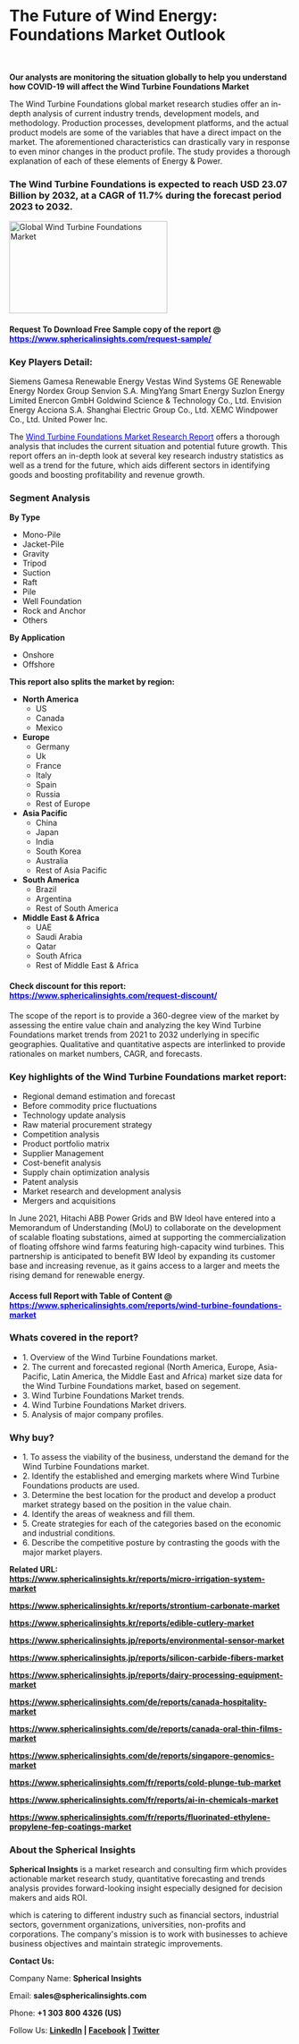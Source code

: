 <p>&nbsp;</p>
<h1><strong>The Future of Wind Energy: Foundations Market Outlook</strong></h1>
<p>&nbsp;</p>
<p><strong>Our analysts are monitoring the situation globally to help you understand how COVID-19 will affect the Wind Turbine Foundations Market</strong></p>
<p>The Wind Turbine Foundations global market research studies offer an in-depth analysis of current industry trends, development models, and methodology. Production processes, development platforms, and the actual product models are some of the variables that have a direct impact on the market. The aforementioned characteristics can drastically vary in response to even minor changes in the product profile. The study provides a thorough explanation of each of these elements of Energy &amp; Power.</p>
<h3>The Wind Turbine Foundations is expected to reach USD 23.07 Billion by 2032, at a CAGR of 11.7% during the forecast period 2023 to 2032.</h3>
<p><img src="https://www.sphericalinsights.com/images/rd/wind-turbine-foundations-market.png" alt="Global Wind Turbine Foundations Market" width="283" height="165" /></p>
<h4>Request To Download Free Sample copy of the report  @ <span style="color: #0000ff;"><a style="color: #0000ff;" href="https://www.sphericalinsights.com/request-sample/" target="_blank">https://www.sphericalinsights.com/request-sample/</a></span></h4>
<h3><strong>Key Players Detail:</strong></h3>
<p>Siemens Gamesa Renewable Energy Vestas Wind Systems GE Renewable Energy Nordex Group Senvion S.A. MingYang Smart Energy Suzlon Energy Limited Enercon GmbH Goldwind Science &amp; Technology Co., Ltd. Envision Energy Acciona S.A. Shanghai Electric Group Co., Ltd. XEMC Windpower Co., Ltd. United Power Inc.</p>
<p>The <span style="color: #0000ff;"><a style="color: #0000ff;" href="https://www.sphericalinsights.com/reports/wind-turbine-foundations-market" target="_blank">Wind Turbine Foundations Market Research Report</a></span> offers a thorough analysis that includes the current situation and potential future growth. This report offers an in-depth look at several key research industry statistics as well as a trend for the future, which aids different sectors in identifying goods and boosting profitability and revenue growth.</p>
<h3><strong>Segment Analysis </strong></h3>
<p><strong>By Type</strong></p>
<ul>
<li>Mono-Pile</li>
<li>Jacket-Pile</li>
<li>Gravity</li>
<li>Tripod</li>
<li>Suction</li>
<li>Raft</li>
<li>Pile</li>
<li>Well Foundation</li>
<li>Rock and Anchor</li>
<li>Others</li>
</ul>
<p><strong>By Application</strong></p>
<ul>
<li>Onshore</li>
<li>Offshore</li>
</ul>
<p><strong>This report also splits the market by region:</strong></p>
<ul>
<li><strong>North America</strong>
<ul>
<li>US</li>
<li>Canada</li>
<li>Mexico</li>
</ul>
</li>
<li><strong>Europe</strong>
<ul>
<li>Germany</li>
<li>Uk</li>
<li>France</li>
<li>Italy</li>
<li>Spain</li>
<li>Russia</li>
<li>Rest of Europe</li>
</ul>
</li>
<li><strong>Asia Pacific</strong>
<ul>
<li>China</li>
<li>Japan</li>
<li>India</li>
<li>South Korea</li>
<li>Australia</li>
<li>Rest of Asia Pacific</li>
</ul>
</li>
<li><strong>South America</strong>
<ul>
<li>Brazil</li>
<li>Argentina</li>
<li>Rest of South America</li>
</ul>
</li>
<li><strong>Middle East &amp; Africa</strong>
<ul>
<li>UAE</li>
<li>Saudi Arabia</li>
<li>Qatar</li>
<li>South Africa</li>
<li>Rest of Middle East &amp; Africa</li>
</ul>
</li>
</ul>
<h4>Check discount for this report: <span style="color: #0000ff;"><a style="color: #0000ff;" href="https://www.sphericalinsights.com/request-discount/" target="_blank">https://www.sphericalinsights.com/request-discount/</a></span></h4>
<p>The scope of the report is to provide a 360-degree view of the market by assessing the entire value chain and analyzing the key Wind Turbine Foundations market trends from 2021 to 2032 underlying in specific geographies. Qualitative and quantitative aspects are interlinked to provide rationales on market numbers, CAGR, and forecasts.</p>
<h3><strong>Key highlights of the Wind Turbine Foundations market report:</strong></h3>
<ul>
<li>Regional demand estimation and forecast</li>
<li>Before commodity price fluctuations</li>
<li>Technology update analysis</li>
<li>Raw material procurement strategy</li>
<li>Competition analysis</li>
<li>Product portfolio matrix</li>
<li>Supplier Management</li>
<li>Cost-benefit analysis</li>
<li>Supply chain optimization analysis</li>
<li>Patent analysis</li>
<li>Market research and development analysis</li>
<li>Mergers and acquisitions</li>
</ul>
<p>In June 2021, Hitachi ABB Power Grids and BW Ideol have entered into a Memorandum of Understanding (MoU) to collaborate on the development of scalable floating substations, aimed at supporting the commercialization of floating offshore wind farms featuring high-capacity wind turbines. This partnership is anticipated to benefit BW Ideol by expanding its customer base and increasing revenue, as it gains access to a larger and meets the rising demand for renewable energy.</p>
<h4>Access full Report with Table of Content @ <span style="color: #0000ff;"><a style="color: #0000ff;" href="https://www.sphericalinsights.com/reports/wind-turbine-foundations-market" target="_blank">https://www.sphericalinsights.com/reports/wind-turbine-foundations-market</a></span></h4>
<h3><strong>Whats covered in the report?</strong></h3>
<ul>
<li>1. Overview of the Wind Turbine Foundations market.</li>
<li>2. The current and forecasted regional (North America, Europe, Asia-Pacific, Latin America, the Middle East and Africa) market size data for the Wind Turbine Foundations market, based on segement.</li>
<li>3. Wind Turbine Foundations Market trends.</li>
<li>4. Wind Turbine Foundations Market drivers.</li>
<li>5. Analysis of major company profiles.</li>
</ul>
<h3><strong>Why buy?</strong></h3>
<ul>
<li>1. To assess the viability of the business, understand the demand for the Wind Turbine Foundations market.</li>
<li>2. Identify the established and emerging markets where Wind Turbine Foundations products are used.</li>
<li>3. Determine the best location for the product and develop a product market strategy based on the position in the value chain.</li>
<li>4. Identify the areas of weakness and fill them.</li>
<li>5. Create strategies for each of the categories based on the economic and industrial conditions.</li>
<li>6. Describe the competitive posture by contrasting the goods with the major market players.</li>
</ul>
<p><strong>Related URL:<br /><a href="https://www.sphericalinsights.kr/reports/micro-irrigation-system-markethttps://www.sphericalinsights.kr/reports/strontium-carbonate-markethttps://www.sphericalinsights.kr/reports/edible-cutlery-market">https://www.sphericalinsights.kr/reports/micro-irrigation-system-market</a></strong></p>
<p><strong><a href="https://www.sphericalinsights.kr/reports/micro-irrigation-system-markethttps://www.sphericalinsights.kr/reports/strontium-carbonate-markethttps://www.sphericalinsights.kr/reports/edible-cutlery-market">https://www.sphericalinsights.kr/reports/strontium-carbonate-market</a></strong></p>
<p><strong><a href="https://www.sphericalinsights.kr/reports/micro-irrigation-system-markethttps://www.sphericalinsights.kr/reports/strontium-carbonate-markethttps://www.sphericalinsights.kr/reports/edible-cutlery-market">https://www.sphericalinsights.kr/reports/edible-cutlery-market</a></strong></p>
<p><strong><a href="https://www.sphericalinsights.jp/reports/environmental-sensor-markethttps://www.sphericalinsights.jp/reports/silicon-carbide-fibers-markethttps://www.sphericalinsights.jp/reports/dairy-processing-equipment-market">https://www.sphericalinsights.jp/reports/environmental-sensor-market</a></strong></p>
<p><strong><a href="https://www.sphericalinsights.jp/reports/environmental-sensor-markethttps://www.sphericalinsights.jp/reports/silicon-carbide-fibers-markethttps://www.sphericalinsights.jp/reports/dairy-processing-equipment-market">https://www.sphericalinsights.jp/reports/silicon-carbide-fibers-market</a></strong></p>
<p><strong><a href="https://www.sphericalinsights.jp/reports/environmental-sensor-markethttps://www.sphericalinsights.jp/reports/silicon-carbide-fibers-markethttps://www.sphericalinsights.jp/reports/dairy-processing-equipment-market">https://www.sphericalinsights.jp/reports/dairy-processing-equipment-market</a></strong></p>
<p><strong><a href="https://www.sphericalinsights.com/de/reports/canada-hospitality-markethttps://www.sphericalinsights.com/de/reports/canada-oral-thin-films-markethttps://www.sphericalinsights.com/de/reports/singapore-genomics-market">https://www.sphericalinsights.com/de/reports/canada-hospitality-market</a></strong></p>
<p><strong><a href="https://www.sphericalinsights.com/de/reports/canada-hospitality-markethttps://www.sphericalinsights.com/de/reports/canada-oral-thin-films-markethttps://www.sphericalinsights.com/de/reports/singapore-genomics-market">https://www.sphericalinsights.com/de/reports/canada-oral-thin-films-market</a></strong></p>
<p><strong><a href="https://www.sphericalinsights.com/de/reports/canada-hospitality-markethttps://www.sphericalinsights.com/de/reports/canada-oral-thin-films-markethttps://www.sphericalinsights.com/de/reports/singapore-genomics-market">https://www.sphericalinsights.com/de/reports/singapore-genomics-market</a></strong></p>
<p><strong><a href="https://www.sphericalinsights.com/fr/reports/cold-plunge-tub-markethttps://www.sphericalinsights.com/fr/reports/ai-in-chemicals-markethttps://www.sphericalinsights.com/fr/reports/fluorinated-ethylene-propylene-fep-coatings-market">https://www.sphericalinsights.com/fr/reports/cold-plunge-tub-market</a></strong></p>
<p><strong><a href="https://www.sphericalinsights.com/fr/reports/cold-plunge-tub-markethttps://www.sphericalinsights.com/fr/reports/ai-in-chemicals-markethttps://www.sphericalinsights.com/fr/reports/fluorinated-ethylene-propylene-fep-coatings-market">https://www.sphericalinsights.com/fr/reports/ai-in-chemicals-market</a></strong></p>
<p><strong><a href="https://www.sphericalinsights.com/fr/reports/cold-plunge-tub-markethttps://www.sphericalinsights.com/fr/reports/ai-in-chemicals-markethttps://www.sphericalinsights.com/fr/reports/fluorinated-ethylene-propylene-fep-coatings-market">https://www.sphericalinsights.com/fr/reports/fluorinated-ethylene-propylene-fep-coatings-market</a></strong></p>
<h3><strong>About the Spherical Insights</strong></h3>
<p><strong>Spherical Insights</strong> is a market research and consulting firm which provides actionable market research study, quantitative forecasting and trends analysis provides forward-looking insight especially designed for decision makers and aids ROI.</p>
<p>which is catering to different industry such as financial sectors, industrial sectors, government organizations, universities, non-profits and corporations. The company's mission is to work with businesses to achieve business objectives and maintain strategic improvements.</p>
<p><strong>Contact Us:</strong></p>
<p>Company Name: <strong>Spherical Insights</strong></p>
<p>Email: <strong>sales@sphericalinsights.com</strong></p>
<p>Phone: <strong>+1 303 800 4326 (US)</strong></p>
<p>Follow Us: <strong><a href="https://www.linkedin.com/company/spherical-insight/"><u>LinkedIn</u></a> | <a href="https://www.facebook.com/sphericalinsights35"><u>Facebook</u></a> | <a href="https://twitter.com/SInsights_US"><u>Twitter</u></a></strong></p>
<p>&nbsp;</p>
